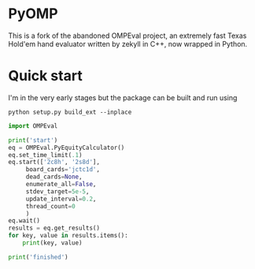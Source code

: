 # PyOMP

This is a fork of the abandoned OMPEval project, an extremely fast Texas Hold'em hand evaluator written by zekyll in
C++, now wrapped in Python.

# Quick start

I'm in the very early stages but the package can be built and run using

```shell
python setup.py build_ext --inplace
```

```python
import OMPEval

print('start')
eq = OMPEval.PyEquityCalculator()
eq.set_time_limit(.1)
eq.start(['2c8h', '2s8d'],
	 board_cards='jctc1d',
	 dead_cards=None,
	 enumerate_all=False,
	 stdev_target=5e-5,
	 update_interval=0.2,
	 thread_count=0
	 )
eq.wait()
results = eq.get_results()
for key, value in results.items():
	print(key, value)

print('finished')
```